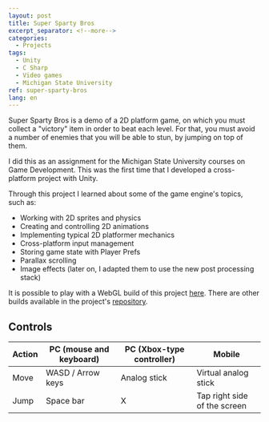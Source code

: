 ```yaml
---
layout: post
title: Super Sparty Bros
excerpt_separator: <!--more-->
categories:
  - Projects
tags:
  - Unity
  - C Sharp
  - Video games
  - Michigan State University
ref: super-sparty-bros
lang: en
---
```


Super Sparty Bros is a demo of a 2D platform game, on which you must collect a "victory" item in order to beat each level.
For that, you must avoid a number of enemies that you will be able to stun, by jumping on top of them.

<!--more-->

I did this as an assignment for the Michigan State University courses on Game Development.
This was the first time that I developed a cross-platform project with Unity.

Through this project I learned about some of the game engine's topics, such as: 
* Working with 2D sprites and physics
* Creating and controlling 2D animations
* Implementing typical 2D platformer mechanics
* Cross-platform input management
* Storing game state with Player Prefs
* Parallax scrolling
* Image effects (later on, I adapted them to use the new post processing stack)

It is possible to play with a WebGL build of this project [here](/assets/webgl/super-sparty-bros).
There are other builds available in the project's [repository](https://github.com/azarrias/super-sparty-bros).

## Controls

Action | PC (mouse and keyboard) | PC (Xbox-type controller) | Mobile
------ | ----------------------- | ------------------------- | ------
Move   | WASD / Arrow keys       | Analog stick              | Virtual analog stick
Jump   | Space bar               | X                         | Tap right side of the screen
